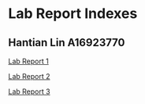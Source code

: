 # Lab Report Indexes
## Hantian Lin A16923770

[Lab Report 1](https://github.com/HantianLin/cse15l-lab-reports/blob/main/lab-report-1-week-2.md)

[Lab Report 2](https://github.com/HantianLin/cse15l-lab-reports/blob/main/lab-report-2-week-4.md)

[Lab Report 3](https://github.com/HantianLin/cse15l-lab-reports/blob/main/lab-report-3-week-6.md)